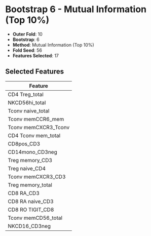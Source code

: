 # Bootstrap 6 - Mutual Information (Top 10%)

- **Outer Fold**: 10
- **Bootstrap**: 6
- **Method**: Mutual Information (Top 10%)
- **Fold Seed**: 56
- **Features Selected**: 17

## Selected Features

| Feature |
|---------|
| CD4 Treg_total |
| NKCD56hi_total |
| Tconv naive_total |
| Tconv memCCR6_mem |
| Tconv memCXCR3_Tconv |
| CD4 Tconv mem_total |
| CD8pos_CD3 |
| CD14mono_CD3neg |
| Treg memory_CD3 |
| Treg naive_CD4 |
| Tconv memCXCR3_CD3 |
| Treg memory_total |
| CD8 RA_CD3 |
| CD8 RA naive_CD3 |
| CD8 RO TIGIT_CD8 |
| Tconv memCD56_total |
| NKCD16_CD3neg |
